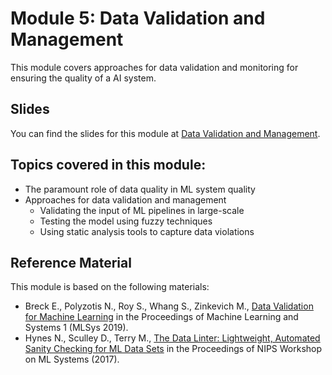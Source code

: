 # Module 5: Data Validation and Management

This module covers approaches for data validation and monitoring for ensuring the quality of a AI system. 

## Slides

You can find the slides for this module at [Data Validation and Management](05_data_validation/05_data_validation_slides.pdf).


## Topics covered in this module:

- The paramount role of data quality in ML system quality
- Approaches for data validation and management
  - Validating the input of ML pipelines in large-scale
  - Testing the model using fuzzy techniques
  - Using static analysis tools to capture data violations 


## Reference Material

This module is based on the following materials:
- Breck E., Polyzotis N., Roy S., Whang S., Zinkevich M., [Data Validation for Machine Learning](https://mlsys.org/Conferences/2019/doc/2019/167.pdf) in the Proceedings of Machine Learning and Systems 1 (MLSys 2019).
- Hynes N., Sculley D., Terry M., [The Data Linter: Lightweight, Automated Sanity Checking for ML Data Sets](https://research.google/pubs/pub47352/) in the Proceedings of NIPS Workshop on ML Systems (2017).